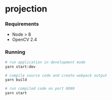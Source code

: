 # projection


### Requirements  
* Node > 8
* OpenCV 2.4

### Running

```bash
# run application in development mode
yarn start:dev

# compile source code and create webpack output
yarn build

# run compiled code on port 8080
yarn start
```
